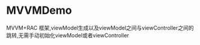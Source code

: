 # MVVMDemo
MVVM+RAC 框架,viewModel生成以及viewModel之间与viewController之间的跳转,无需手动初始化viewModel或者viewController
